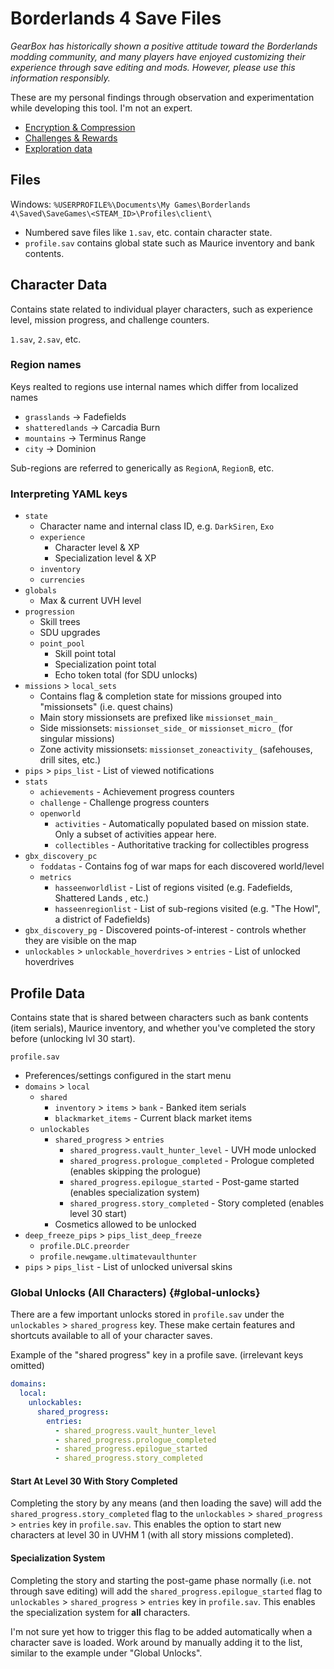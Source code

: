 # Borderlands 4 Save Files
_GearBox has historically shown a positive attitude toward the Borderlands modding community, and many players have enjoyed customizing their experience through save editing and mods. However, please use this information responsibly._

These are my personal findings through observation and experimentation while developing this tool. I'm not an expert.

- [Encryption & Compression](encryption.md)
- [Challenges & Rewards](challenges.md)
- [Exploration data](exploration.md)

## Files
Windows: `%USERPROFILE%\Documents\My Games\Borderlands 4\Saved\SaveGames\<STEAM_ID>\Profiles\client\`
- Numbered save files like `1.sav`, etc. contain character state.
- `profile.sav` contains global state such as Maurice inventory and bank contents.

## Character Data
Contains state related to individual player characters, such as experience level, mission progress, and challenge counters.

`1.sav`, `2.sav`, etc.

### Region names
Keys realted to regions use internal names which differ from localized names
- `grasslands` -> Fadefields
- `shatteredlands` -> Carcadia Burn
- `mountains` -> Terminus Range
- `city` -> Dominion

Sub-regions are referred to generically as `RegionA`, `RegionB`, etc.

### Interpreting YAML keys
- `state`
  - Character name and internal class ID, e.g. `DarkSiren`, `Exo`
  - `experience`
    - Character level & XP
    - Specialization level & XP
  - `inventory`
  - `currencies`
- `globals`
  - Max & current UVH level
- `progression`
  - Skill trees
  - SDU upgrades
  - `point_pool`
    - Skill point total
    - Specialization point total
    - Echo token total (for SDU unlocks)
- `missions` > `local_sets`
  - Contains flag & completion state for missions grouped into "missionsets" (i.e. quest chains)
  - Main story missionsets are prefixed like `missionset_main_`
  - Side missionsets: `missionset_side_` or `missionset_micro_` (for singular missions)
  - Zone activity missionsets: `missionset_zoneactivity_` (safehouses, drill sites, etc.)
- `pips` > `pips_list` - List of viewed notifications
- `stats`
  - `achievements` - Achievement progress counters
  - `challenge` - Challenge progress counters
  - `openworld`
    - `activities` - Automatically populated based on mission state. Only a subset of activities appear here.
    - `collectibles` - Authoritative tracking for collectibles progress
- `gbx_discovery_pc`
  - `foddatas` - Contains fog of war maps for each discovered world/level
  - `metrics`
    - `hasseenworldlist` - List of regions visited (e.g. Fadefields, Shattered Lands , etc.)
    - `hasseenregionlist` - List of sub-regions visited (e.g. "The Howl", a district of Fadefields)
- `gbx_discovery_pg` - Discovered points-of-interest - controls whether they are visible on the map
- `unlockables` > `unlockable_hoverdrives` > `entries` - List of unlocked hoverdrives

## Profile Data
Contains state that is shared between characters such as bank contents (item serials), Maurice inventory, and whether you've completed the story before (unlocking lvl 30 start).

`profile.sav`

- Preferences/settings configured in the start menu
- `domains` > `local`
  - `shared`
    - `inventory` > `items` > `bank` - Banked item serials
    - `blackmarket_items` - Current black market items
  - `unlockables`
    - `shared_progress` > `entries`
      - `shared_progress.vault_hunter_level` - UVH mode unlocked
      - `shared_progress.prologue_completed` - Prologue completed (enables skipping the prologue)
      - `shared_progress.epilogue_started` - Post-game started (enables specialization system)
      - `shared_progress.story_completed` - Story completed (enables level 30 start)
    - Cosmetics allowed to be unlocked
- `deep_freeze_pips` > `pips_list_deep_freeze`
  - `profile.DLC.preorder`
  - `profile.newgame.ultimatevaulthunter`
- `pips` > `pips_list` - List of unlocked universal skins


### Global Unlocks (All Characters) {#global-unlocks}
There are a few important unlocks stored in `profile.sav` under the `unlockables` > `shared_progress` key. These make certain features and shortcuts available to all of your character saves.

Example of the "shared progress" key in a profile save. (irrelevant keys omitted)
```yaml
domains:
  local:
    unlockables:
      shared_progress:
        entries:
          - shared_progress.vault_hunter_level
          - shared_progress.prologue_completed
          - shared_progress.epilogue_started
          - shared_progress.story_completed
```


#### Start At Level 30 With Story Completed
Completing the story by any means (and then loading the save) will add the `shared_progress.story_completed` flag to the `unlockables` > `shared_progress` > `entries` key in `profile.sav`. This enables the option to start new characters at level 30 in UVHM 1 (with all story missions completed).


#### Specialization System
Completing the story and starting the post-game phase normally (i.e. not through save editing) will add the `shared_progress.epilogue_started` flag to `unlockables` > `shared_progress` > `entries` key in `profile.sav`. This enables the specialization system for **all** characters.

I'm not sure yet how to trigger this flag to be added automatically when a character save is loaded. Work around by manually adding it to the list, similar to the example under "Global Unlocks".

